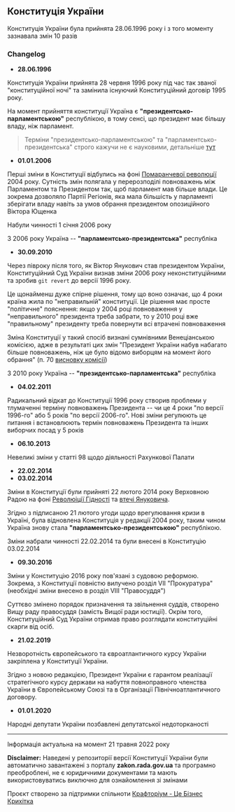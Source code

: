 ## Конституція України

Конституція України була прийнята 28.06.1996 року і з того моменту зазнавала змін 10 разів

### Changelog



- **28.06.1996**


Конституція України прийнята 28 червня 1996 року під час так званої "конституційної ночі" та замінила існуючий Конституційний договір 1995 року.

На момент прийняття конституції Україна є **"президентсько-парламентською"** республікою, в тому сенсі, що президент має більшу владу, ніж парламент.

> Терміни "президентсько-парламентською" та "парламентсько-президентська" строго кажучи не є науковими, детальніше [тут](https://cedem.org.ua/analytics/parlamentsko-prezydentska-respublika/)


- **01.01.2006**

Перші зміни в Конституції відбулись на фоні [Помаранчевої революції](https://uk.wikipedia.org/wiki/Помаранчева_революція) 2004 року. Сутність змін полягала у перерозподілі повноважень між Парламентом та Президентом так, щоб парламент мав більше влади. Це зокрема дозволяло Партії Регіонів, яка мала більшість у парламенті зберігати владу навіть за умов обрання президентом опозиційного Віктора Ющенка

Набули чинності 1 січня 2006 року

З 2006 року Україна -- **"парламентсько-президентська"** республіка

- **30.09.2010**

Через півроку після того, як Віктор Янукович став президентом України, Конституційний Суд України визнав зміни 2006 року неконституційними та зробив `git revert` до версії 1996 року.

Це щонайменш дуже спірне рішення, тому що воно означає, що 4 роки країна жила по "неправильній" конституції. Це рішення має просте "політичне" пояснення: якщо у 2004 році повноваження у "неправильного" президента треба забрати, то у 2010 році вже "правильному" президенту треба повернути всі втрачені повноваження

Зміна Конституції у такий спосіб визнані сумнівними Венеціанською комісією, адже в результаті цих змін "Президент України набув набагато більше повноважень, ніж це було відомо виборцям на момент його обрання" (п. 70 [висновку комісії](https://zakon.rada.gov.ua/laws/show/994_a36/ed20140222#Text))

З 2010 року Україна -- **"президентсько-парламентська"** республіка

- **04.02.2011**

Радикальний відкат до Конституції 1996 року створив проблеми у тлумаченні терміну повноважень Президента -- чи це 4 роки "по версії 1996-го" або 5 років "по версії 2006-го". Нові зміни регулюють це питання і встановлюють термін повноважень Президента та інших виборчих посад у 5 років

- **06.10.2013**

Невеликі зміни у статті 98 щодо діяльності Рахункової Палати

- **22.02.2014**
- **03.02.2014**

Зміни в Конституції були прийняті 22 лютого 2014 року Верховною Радою на фоні [Революіції Гідності](https://uk.wikipedia.org/wiki/Революція_гідності) та [втечі Януковича](https://uk.wikipedia.org/wiki/Відсторонення_Віктора_Януковича). 

Згідно з підписаною 21 лютого угоди щодо врегулювання кризи в Україні, була відновлена Конституція у редакції 2004 року, таким чином Україна знову стала **"парламентсько-президентською"** республікою. 

Зміни набрали чинності 22.02.2014 та були внесені в Конституцію 03.02.2014

- **09.30.2016**

Зміни у Конституцію 2016 року пов'язані з судовою реформою. Зокрема, з Конституції повністю вилучено розділ VII "Прокуратура" (необхідні зміни внесено в розділ VIII "Правосуддя")

Суттєво змінено порядок призначення та звільнення суддів, створено Вищу раду правосуддя (замість Вищої ради юстиції). Окрім того, Конституційний Суд України отримав право розглядати конституційні скарги від осіб.


- **21.02.2019**

Незворотність європейського та євроатлантичного курсу України закріплена у Конституції України. 

Згідно з новою редакцією, Президент України є гарантом реалізації стратегічного курсу держави на набуття повноправного членства України в Європейському Союзі та в Організації Північноатлантичного договору.


- **01.01.2020**

Народні депутати України позбавлені депутатської недоторканості

______

Інформація актуальна на момент 21 травня 2022 року

**Disclaimer:** Наведені у репозиторії версії Конституції України були автоматично завантажені з порталу **zakon.rada.gov.ua** та програмно преоброблені, не є юридичними документами та мають використовуватись виключно для ознайомлення зі змінами 

Проєкт створено за підтримки спільноти [Крафторіум - Це Бізнес Крихітка](https://ibbclub.org/)